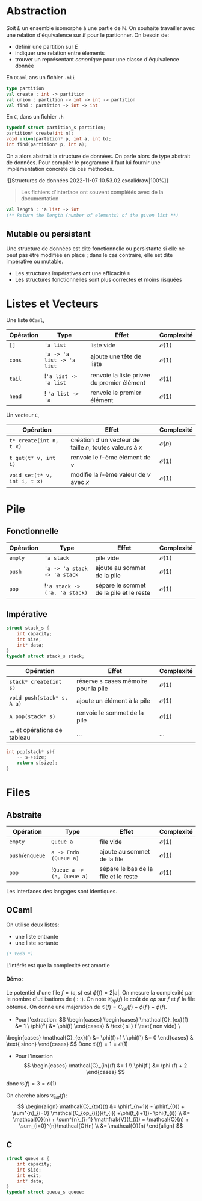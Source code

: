 # Abstraction

Soit $E$ un ensemble isomorphe à une partie de $\mathbb{N}$. On souhaite travailler avec une relation d'équivalence sur $E$ pour le partionner. On besoin de:
- définir une partition sur $E$
- indiquer une relation entre éléments
- trouver un représentant *canonique* pour une classe d'équivalence donnée

En `OCaml` ans un fichier `.mli`
```ocaml
type partition
val create : int -> partition
val union : partition -> int -> int -> partition
val find : partition -> int -> int
```

En `C`, dans un fichier `.h`
```c
typedef struct partition_s partition;
partition* create(int n);
void union(partition* p, int a, int b);
int find(partition* p, int a);
```

On a alors abstrait la structure de données. On parle alors de type abstrait de données. Pour compiler le programme il faut lui fournir une implémentation concrète de ces méthodes.

![[Structures de données 2022-11-07 10.53.02.excalidraw|100%]]

> Les fichiers d'interface ont souvent complétés avec de la documentation

```ocaml
val length : 'a list -> int
(** Return the length (number of elements) of the given list **)
```

## Mutable ou persistant

Une structure de données est dite fonctionnelle ou persistante si elle ne peut pas être modifiée en place ; dans le cas contraire, elle est dite impérative ou mutable.
- Les structures impératives ont une efficacité $\geq$
- Les structures fonctionnelles sont plus correctes et moins risquées

# Listes et Vecteurs

Une liste `OCaml`, 

| Opération | Type                       | Effet                                       | Complexité |
| --------- | -------------------------- | ------------------------------------------- | ---------- |
| `[]`      | `'a list`                  | liste vide                                  | $\mathcal{O}(1)$           | 
| `cons`    | `'a -> 'a list -> 'a list` | ajoute une tête de liste                    | $\mathcal{O}(1)$           |
| `tail`    | !`'a list -> 'a list`       | renvoie la liste  privée du premier élément | $\mathcal{O}(1)$           |
| `head`    |! `'a list -> 'a`            | renvoie le premier élément                  | $\mathcal{O}(1)$           |

Un vecteur `C`,

| Opération                    | Effet                                                     | Complexité |
| ---------------------------- | --------------------------------------------------------- | ---------- |
| `t* create(int n, t x)`      | création d'un vecteur de taille $n$, toutes valeurs à $x$ | $\mathcal{O}(n)$           |
| `t get(t* v, int i)`         | renvoie le $i$-ème élément de $v$                         |  $\mathcal{O}(1)$          |
| `void set(t* v, int i, t x)` | modifie la $i$-ème valeur de $v$ avec $x$                 | $\mathcal{O}(1)$           |

# Pile

## Fonctionnelle


| Opération | Type                          | Effet                                   | Complexité       |
| --------- | ----------------------------- | --------------------------------------- | ---------------- |
| `empty`   | `'a stack`                    | pile vide                               | $\mathcal{O}(1)$ |
| `push`    | `'a -> 'a stack -> 'a stack`  | ajoute au sommet de la pile             | $\mathcal{O}(1)$ |
| `pop`       | !`'a stack -> ('a, 'a stack)` | sépare le sommet de la pile et le reste | $\mathcal{O}(1)$ |

## Impérative
```c
struct stack_s {
	int capacity;
	int size;
	int* data;
}
typedef struct stack_s stack;
```


| Opération                        | Effet                                  | Complexité       |
| -------------------------------- | -------------------------------------- | ---------------- |
| `stack* create(int s)`           | réserve `s` cases mémoire pour la pile | $\mathcal{O}(1)$ |
| `void push(stack* s, A a)`       | ajoute un élément à la pile            | $\mathcal{O}(1)$ |
| `A pop(stack* s)`                | renvoie le sommet de la pile           | $\mathcal{O}(1)$ |
| $\dots$ et opérations de tableau | $\dots$                                | $\dots$          |

```c
int pop(stack* s){
	-- s->size; 
	return s[size];
}
```


# Files

## Abstraite

| Opération        | Type                       | Effet                                | Complexité |
| ---------------- | -------------------------- | ------------------------------------ | ---------- |
| `empty`          | `Queue a`                  | file vide                            | $\mathcal{O}(1)$           |
| `push`/`enqueue` | `a -> Endo (Queue a)`      | ajoute au sommet de la file          |      $\mathcal{O}(1)$      |
| `pop`            | !`Queue a -> (a, Queue a)` | sépare le bas de la file et le reste | $\mathcal{O}(1)$           |


Les interfaces des langages sont identiques.

## OCaml

On utilise deux listes:
- une liste entrante
- une liste sortante

```ocaml
(* todo *)
```

L'intérêt est que la complexité est amortie

#### Démo:
Le potentiel d'une file $f=(e,s)$ est $\phi(f)=2|e|$. On mesure la complexité par le nombre d'utilisations de $(::)$.
On note $\mathcal{C}_{op}(f)$ le coût de $op$ sur $f$ et $f'$ la file obtenue. 
On donne une majoration de $\mathfrak{V}(f) = C_{op}(f) + \phi(f') - \phi(f)$.

- Pour l'extraction:
$$
\begin{cases}
\begin{cases}
\mathcal{C}_{ex}(f) &= 1 \\
\phi(f') &= \phi(f) 
\end{cases} & \text{ si } f \text{ non vide} \\

\begin{cases}
\mathcal{C}_{ex}(f) &= \phi(f)+1 \\
\phi(f') &= 0
\end{cases} & \text{ sinon}
\end{cases}
$$
Donc $\mathfrak{V}(f) = 1 = \mathcal{O}(1)$


- Pour l'insertion
$$
\begin{cases}
\mathcal{C}_{in}(f) &= 1 \\
\phi(f') &= \phi (f) + 2
\end{cases}
$$

donc $\mathfrak{V}(f) = 3 = \mathcal{O}(1)$

On cherche alors $\mathcal{C}_{tot}(f)$:
$$
\begin{align}
\mathcal{C}_{tot}(t) &= \phi(f_{n+1}) - \phi(f_{0}) + \sum^{n}_{i=0} \mathcal{C_{op_{i}}}(f_{i}) +\phi(f_{i+1})- \phi(f_{i}) \\
&= \mathcal{O}(n) + \sum^{n}_{i+1} \mathfrak{V}(f_{i}) = \mathcal{O}(n) + \sum_{i=0}^{n}\mathcal{O}(n) \\
&= \mathcal{O}(n)
\end{align}
$$

## C

```c
struct queue_s {
	int capacity;
	int size;
	int exit;
	int* data;
}
typedef struct queue_s queue;
```
